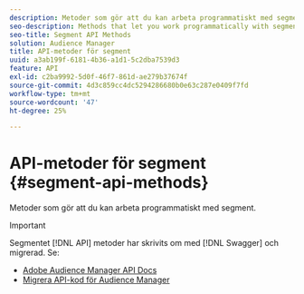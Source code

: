 ```yaml
---
description: Metoder som gör att du kan arbeta programmatiskt med segment.
seo-description: Methods that let you work programmatically with segments.
seo-title: Segment API Methods
solution: Audience Manager
title: API-metoder för segment
uuid: a3ab199f-6181-4b36-a1d1-5c2dba7539d3
feature: API
exl-id: c2ba9992-5d0f-46f7-861d-ae279b37674f
source-git-commit: 4d3c859cc4dc5294286680b0e63c287e0409f7fd
workflow-type: tm+mt
source-wordcount: '47'
ht-degree: 25%

---
```


# API-metoder för segment {#segment-api-methods}

Metoder som gör att du kan arbeta programmatiskt med segment.

>[!IMPORTANT]
>
>Segmentet [!DNL API] metoder har skrivits om med [!DNL Swagger] och migrerad. Se:
>
>* [Adobe Audience Manager API Docs](https://bank.demdex.com/portal/swagger/index.html)
>* [Migrera API-kod för Audience Manager](../../api/api-swagger-migration.md)

